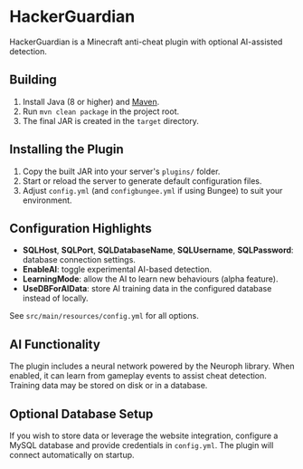 # HackerGuardian

HackerGuardian is a Minecraft anti-cheat plugin with optional AI-assisted detection.

## Building
1. Install Java (8 or higher) and [Maven](https://maven.apache.org/).
2. Run `mvn clean package` in the project root.
3. The final JAR is created in the `target` directory.

## Installing the Plugin
1. Copy the built JAR into your server's `plugins/` folder.
2. Start or reload the server to generate default configuration files.
3. Adjust `config.yml` (and `configbungee.yml` if using Bungee) to suit your environment.

## Configuration Highlights
- **SQLHost**, **SQLPort**, **SQLDatabaseName**, **SQLUsername**, **SQLPassword**: database connection settings.
- **EnableAI**: toggle experimental AI-based detection.
- **LearningMode**: allow the AI to learn new behaviours (alpha feature).
- **UseDBForAIData**: store AI training data in the configured database instead of locally.

See `src/main/resources/config.yml` for all options.

## AI Functionality
The plugin includes a neural network powered by the Neuroph library. When enabled, it can learn from gameplay events to assist cheat detection. Training data may be stored on disk or in a database.

## Optional Database Setup
If you wish to store data or leverage the website integration, configure a MySQL database and provide credentials in `config.yml`. The plugin will connect automatically on startup.

